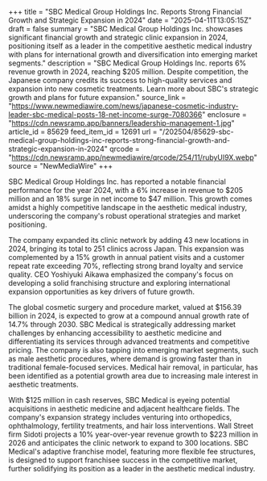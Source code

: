 +++
title = "SBC Medical Group Holdings Inc. Reports Strong Financial Growth and Strategic Expansion in 2024"
date = "2025-04-11T13:05:15Z"
draft = false
summary = "SBC Medical Group Holdings Inc. showcases significant financial growth and strategic clinic expansion in 2024, positioning itself as a leader in the competitive aesthetic medical industry with plans for international growth and diversification into emerging market segments."
description = "SBC Medical Group Holdings Inc. reports 6% revenue growth in 2024, reaching $205 million. Despite competition, the Japanese company credits its success to high-quality services and expansion into new cosmetic treatments. Learn more about SBC's strategic growth and plans for future expansion."
source_link = "https://www.newmediawire.com/news/japanese-cosmetic-industry-leader-sbc-medical-posts-18-net-income-surge-7080366"
enclosure = "https://cdn.newsramp.app/banners/leadership-management-1.jpg"
article_id = 85629
feed_item_id = 12691
url = "/202504/85629-sbc-medical-group-holdings-inc-reports-strong-financial-growth-and-strategic-expansion-in-2024"
qrcode = "https://cdn.newsramp.app/newmediawire/qrcode/254/11/rubyUI9X.webp"
source = "NewMediaWire"
+++

<p>SBC Medical Group Holdings Inc. has reported a notable financial performance for the year 2024, with a 6% increase in revenue to $205 million and an 18% surge in net income to $47 million. This growth comes amidst a highly competitive landscape in the aesthetic medical industry, underscoring the company's robust operational strategies and market positioning.</p><p>The company expanded its clinic network by adding 43 new locations in 2024, bringing its total to 251 clinics across Japan. This expansion was complemented by a 15% growth in annual patient visits and a customer repeat rate exceeding 70%, reflecting strong brand loyalty and service quality. CEO Yoshiyuki Aikawa emphasized the company's focus on developing a solid franchising structure and exploring international expansion opportunities as key drivers of future growth.</p><p>The global cosmetic surgery and procedure market, valued at $156.39 billion in 2024, is expected to grow at a compound annual growth rate of 14.7% through 2030. SBC Medical is strategically addressing market challenges by enhancing accessibility to aesthetic medicine and differentiating its services through advanced treatments and competitive pricing. The company is also tapping into emerging market segments, such as male aesthetic procedures, where demand is growing faster than in traditional female-focused services. Medical hair removal, in particular, has been identified as a potential growth area due to increasing male interest in aesthetic treatments.</p><p>With $125 million in cash reserves, SBC Medical is eyeing potential acquisitions in aesthetic medicine and adjacent healthcare fields. The company's expansion strategy includes venturing into orthopedics, ophthalmology, fertility treatments, and hair loss interventions. Wall Street firm Sidoti projects a 10% year-over-year revenue growth to $223 million in 2026 and anticipates the clinic network to expand to 300 locations. SBC Medical's adaptive franchise model, featuring more flexible fee structures, is designed to support franchisee success in the competitive market, further solidifying its position as a leader in the aesthetic medical industry.</p>